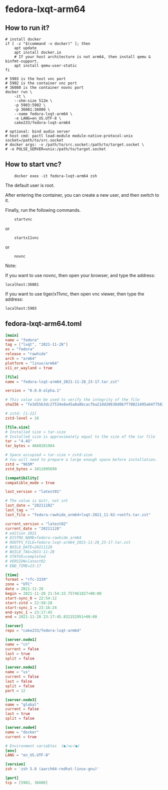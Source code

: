 # fedora-lxqt-arm64

## How to run it?

```shell
# install docker
if [ -z "$(command -v docker)" ]; then
    apt update
    apt install docker.io
    # If your host architecture is not arm64, then install qemu & binfmt-support.
    apt install qemu-user-static
fi

# 5903 is the host vnc port
# 5902 is the container vnc port
# 36080 is the container novnc port
docker run \
    -it \
    --shm-size 512m \
    -p 5903:5902 \
    -p 36081:36080 \
    --name fedora-lxqt-arm64 \
    -e LANG=en_US.UTF-8 \
    cake233/fedora-lxqt-arm64

# optional: bind audio server
# host cmd: pactl load-module module-native-protocol-unix socket=/path/to/src.socket
# docker args: -v /path/to/src.socket:/path/to/target.socket \
# -e PULSE_SERVER=unix:/path/to/target.socket

```

## How to start vnc?

```shell
    docker exex -it fedora-lxqt-arm64 zsh
```

The default user is root.

After entering the container, you can create a new user, and then switch to it.

Finally, run the following commands.

```shell
    startvnc
```

or

```shell
    startx11vnc
```

or

```shell
    novnc
```

Note:

If you want to use novnc, then open your browser, and type the address:

```
localhost:36081
```

If you want to use tiger/x11vnc, then open vnc viewer, then type the address:

```
localhost:5903
```

## fedora-lxqt-arm64.toml

```toml
[main]
name = "fedora"
tag = ["lxqt", "2021-11-28"]
os = "fedora"
release = "rawhide"
arch = "arm64"
platform = "linux/arm64"
x11_or_wayland = true

[file]
name = "fedora-lxqt-arm64_2021-11-28_23-17.tar.zst"

version = "0.0.0-alpha.1"

# This value can be used to verify the integrity of the file
sha256 = "fe3d55b3dc27534e8a45a8a8bcacfba21dd20638d0b7f70821495a64f75834da"

# zstd: [1-22]
zstd-level = 18

[file.size]
# Installed size ≈ tar-size
# Installed size is approximately equal to the size of the tar file
tar = "4.4G"
tar_bytes = 4660201984

# Space occupied ≈ tar-size + zstd-size
# You will need to prepare a large enough space before installation.
zstd = "965M"
zstd_bytes = 1011095699

[compatibility]
compatible_mode = true

last_version = "latest01"

# The value is &str, not int
last_date = "20211102"
last_tag = ""
last_file = "fedora-rawhide_arm64+lxqt-2021_11-02-rootfs.tar.zst"

current_version = "latest02"
current_date = "20211128"
# edition 2021
# DISTRO_NAME=fedora-rawhide_arm64
# ROOTFS_FILE=fedora-lxqt-arm64_2021-11-28_23-17.tar.zst
# BUILD_DATE=20211128
# BUILD_TAG=2021-11-28
# STATUS=completed
# VERSION=latest02
# END_TIME=23:17

[time]
format = "rfc-3339"
zone = "UTC"
date = 2021-11-28
begin = 2021-11-28 21:54:33.757461827+00:00
start-sync_0 = 22:54:12
start-zstd = 22:58:28
start-sync_1 = 23:16:24
end-sync_1 = 23:17:45
end = 2021-11-28 23:17:45.832152951+00:00

[server]
repo = "cake233/fedora-lxqt-arm64"

[server.node1]
name = "cn"
current = false
last = true
split = false

[server.node2]
name = "us"
current = false
last = false
split = false
part = 12

[server.node3]
name = "global"
current = false
last = true
split = false

[server.node4]
name = "docker"
current = true

# Environment variables  (●＞ω＜●)
[env]
LANG = "en_US.UTF-8"

[version]
zsh = 'zsh 5.8 (aarch64-redhat-linux-gnu)'

[port]
tcp = [5902, 36080]
```
